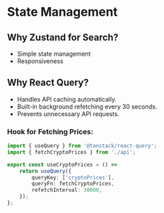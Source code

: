 # State Management

## Why Zustand for Search?

- Simple state management
- Responsiveness

## Why React Query?

- Handles API caching automatically.
- Built-in background refetching every 30 seconds.
- Prevents unnecessary API requests.

### Hook for Fetching Prices:

```typescript
import { useQuery } from '@tanstack/react-query';
import { fetchCryptoPrices } from './api';

export const useCryptoPrices = () =>
    return useQuery({
        queryKey: ['cryptoPrices'],
        queryFn: fetchCryptoPrices,
        refetchInterval: 30000,
    });
};

```
